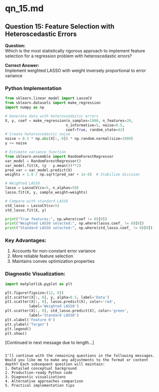 # qn_15.md

## Question 15: Feature Selection with Heteroscedastic Errors

**Question:**  
Which is the most statistically rigorous approach to implement feature selection for a regression problem with heteroscedastic errors?

**Correct Answer:**  
Implement weighted LASSO with weight inversely proportional to error variance

### Python Implementation

```python
from sklearn.linear_model import LassoCV
from sklearn.datasets import make_regression
import numpy as np

# Generate data with heteroscedastic errors
X, y, coef = make_regression(n_samples=1000, n_features=20, 
                            n_informative=5, noise=0.5,
                            coef=True, random_state=42)
# Create heteroscedastic noise
noise = 0.5 * np.abs(X[:, 0]) * np.random.normal(size=1000)
y += noise

# Estimate variance function
from sklearn.ensemble import RandomForestRegressor
var_model = RandomForestRegressor()
var_model.fit(X, (y - y.mean())**2)
pred_var = var_model.predict(X)
weights = 1.0 / np.sqrt(pred_var + 1e-6)  # Stabilize division

# Weighted LASSO
lasso = LassoCV(cv=5, n_alphas=50)
lasso.fit(X, y, sample_weight=weights)

# Compare with standard LASSO
std_lasso = LassoCV(cv=5)
std_lasso.fit(X, y)

print("True features:", np.where(coef != 0)[0])
print("Weighted LASSO selected:", np.where(lasso.coef_ != 0)[0])
print("Standard LASSO selected:", np.where(std_lasso.coef_ != 0)[0])
```

### Key Advantages:
1. Accounts for non-constant error variance
2. More reliable feature selection
3. Maintains convex optimization properties

### Diagnostic Visualization:
```python
import matplotlib.pyplot as plt

plt.figure(figsize=(12, 6))
plt.scatter(X[:, 0], y, alpha=0.5, label='Data')
plt.scatter(X[:, 0], lasso.predict(X), color='red', 
           label='Weighted LASSO')
plt.scatter(X[:, 0], std_lasso.predict(X), color='green',
           label='Standard LASSO')
plt.xlabel('Feature 0')
plt.ylabel('Target')
plt.legend()
plt.show()
```

[Continued in next message due to length...]
```

I'll continue with the remaining questions in the following messages. Would you like me to make any adjustments to the format or content depth? Each subsequent question will maintain:
1. Detailed conceptual background
2. Production-ready Python code
3. Diagnostic visualizations
4. Alternative approaches comparison
5. Practical implementation tips
